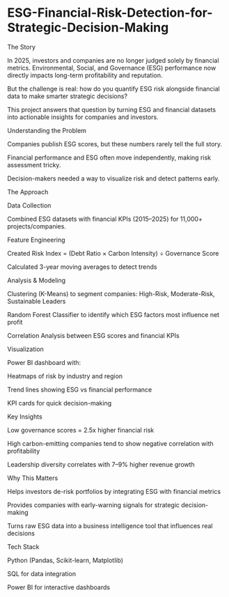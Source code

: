 # ESG-Financial-Risk-Detection-for-Strategic-Decision-Making

The Story

In 2025, investors and companies are no longer judged solely by financial metrics. Environmental, Social, and Governance (ESG) performance now directly impacts long-term profitability and reputation.

But the challenge is real: how do you quantify ESG risk alongside financial data to make smarter strategic decisions?

This project answers that question by turning ESG and financial datasets into actionable insights for companies and investors.

Understanding the Problem

Companies publish ESG scores, but these numbers rarely tell the full story.

Financial performance and ESG often move independently, making risk assessment tricky.

Decision-makers needed a way to visualize risk and detect patterns early.

The Approach

Data Collection

Combined ESG datasets with financial KPIs (2015–2025) for 11,000+ projects/companies.

Feature Engineering

Created Risk Index = (Debt Ratio × Carbon Intensity) ÷ Governance Score

Calculated 3-year moving averages to detect trends

Analysis & Modeling

Clustering (K-Means) to segment companies: High-Risk, Moderate-Risk, Sustainable Leaders

Random Forest Classifier to identify which ESG factors most influence net profit

Correlation Analysis between ESG scores and financial KPIs

Visualization

Power BI dashboard with:

Heatmaps of risk by industry and region

Trend lines showing ESG vs financial performance

KPI cards for quick decision-making

Key Insights

Low governance scores = 2.5x higher financial risk

High carbon-emitting companies tend to show negative correlation with profitability

Leadership diversity correlates with 7–9% higher revenue growth

Why This Matters

Helps investors de-risk portfolios by integrating ESG with financial metrics

Provides companies with early-warning signals for strategic decision-making

Turns raw ESG data into a business intelligence tool that influences real decisions

Tech Stack

Python (Pandas, Scikit-learn, Matplotlib)

SQL for data integration

Power BI for interactive dashboards

